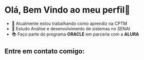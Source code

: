 # Olá, Bem Vindo ao meu perfil👋

- 🔭 Atualmente estou trabalhando como aprendiz na CPTM
- 🌱 Estudo Análise e desenvolvimento de sistemas no SENAI
- 📚 Faço parte do programa **ORACLE** em parceria com a **ALURA**

## Entre em contato comigo:




  

